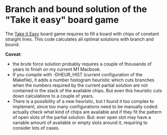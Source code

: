 # Branch and bound solution of the "Take it easy" board game

The [Take it Easy](https://boardgamegeek.com/boardgame/128/take-it-easy) board game requires to fill a board with chips of constant straight lines. This code calculates all optimal solutions with branch and bound.

**Caveat**: 
- the brute force solution probably requires a couple of thousands of years to finish on my current M1 Macbook.
- If you compile with -DHEUR_HIST (current configuration of the Makefile), it adds a number histogram heuristic which cuts branches when the numbers required by the current partial solution are not contained in the stack of the available chips. But even this heuristic cuts down calculations to a couple of years.
- There is a possibility of a new heuristic, but I found it too complex to implement, since too many configurations need to be manually coded: actually check what kind of chips are available and if they fit the pattern of open slots of the partial solution. But: ever open slot may have a variable amount of available or empty slots around it, requiring to consider lots of cases.

